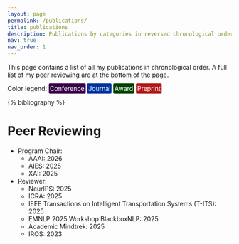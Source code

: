 ```yaml
---
layout: page
permalink: /publications/
title: publications
description: Publications by categories in reversed chronological order.
nav: true
nav_order: 1
---
```


<!-- _pages/publications.md -->

This page contains a list of all my publications in chronological order.
A full list of <a href="#peer-reviewing">my peer reviewing</a> are at the bottom of the page.

Color legend:
<span style="background-color: #3b004a; color: white; padding: 2pt; border-radius: 2pt;">Conference</span>  <span style="background-color: #00369f; color: white; padding: 2pt; border-radius: 2pt;">Journal</span>  <span style="background-color: #004500; color: white; padding: 2pt; border-radius: 2pt;">Award</span>  <span style="background-color: #b31b1b; color: white; padding: 2pt; border-radius: 2pt;">Preprint</span>


<!-- Bibsearch Feature -->

<!-- {% include bib_search.liquid %} -->

<div class="publications">

{% bibliography %}

</div>

# Peer Reviewing
- Program Chair:
    - AAAI: 2026
    - AIES: 2025
    - XAI: 2025
- Reviewer:
    - NeurIPS: 2025
    - ICRA: 2025
    - IEEE Transactions on Intelligent Transportation Systems (T-ITS): 2025
    - EMNLP 2025 Workshop BlackboxNLP: 2025
    - Academic Mindtrek: 2025
    - IROS: 2023
